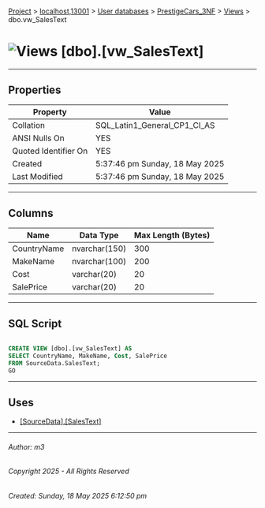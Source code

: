 #### 

[Project](../../../../index.md) > [localhost,13001](../../../index.md) > [User databases](../../index.md) > [PrestigeCars_3NF](../index.md) > [Views](Views.md) > dbo.vw_SalesText

# ![Views](../../../../Images/View32.png) [dbo].[vw_SalesText]

---

## <a name="#properties"></a>Properties

| Property | Value |
|---|---|
| Collation | SQL_Latin1_General_CP1_CI_AS |
| ANSI Nulls On | YES |
| Quoted Identifier On | YES |
| Created | 5:37:46 pm Sunday, 18 May 2025 |
| Last Modified | 5:37:46 pm Sunday, 18 May 2025 |


---

## <a name="#columns"></a>Columns

| Name | Data Type | Max Length (Bytes) |
|---|---|---|
| CountryName | nvarchar(150) | 300 |
| MakeName | nvarchar(100) | 200 |
| Cost | varchar(20) | 20 |
| SalePrice | varchar(20) | 20 |


---

## <a name="#sqlscript"></a>SQL Script

```sql

CREATE VIEW [dbo].[vw_SalesText] AS
SELECT CountryName, MakeName, Cost, SalePrice
FROM SourceData.SalesText;
GO

```


---

## <a name="#uses"></a>Uses

* [[SourceData].[SalesText]](../Tables/SourceData_SalesText.md)


---

###### Author:  m3

###### Copyright 2025 - All Rights Reserved

###### Created: Sunday, 18 May 2025 6:12:50 pm

